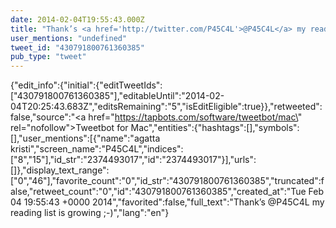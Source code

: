 ```yaml
---
date: 2014-02-04T19:55:43.000Z
title: "Thank’s <a href='http://twitter.com/P45C4L'>@P45C4L</a> my reading list is growing ;-)″"
user_mentions: "undefined"
tweet_id: "430791800761360385"
pub_type: "tweet"
---
```

{"edit_info":{"initial":{"editTweetIds":["430791800761360385"],"editableUntil":"2014-02-04T20:25:43.683Z","editsRemaining":"5","isEditEligible":true}},"retweeted":false,"source":"<a href=\"https://tapbots.com/software/tweetbot/mac\" rel=\"nofollow\">Tweetbot for Mac</a>","entities":{"hashtags":[],"symbols":[],"user_mentions":[{"name":"agatta kristi","screen_name":"P45C4L","indices":["8","15"],"id_str":"2374493017","id":"2374493017"}],"urls":[]},"display_text_range":["0","46"],"favorite_count":"0","id_str":"430791800761360385","truncated":false,"retweet_count":"0","id":"430791800761360385","created_at":"Tue Feb 04 19:55:43 +0000 2014","favorited":false,"full_text":"Thank’s @P45C4L my reading list is growing ;-)","lang":"en"}
